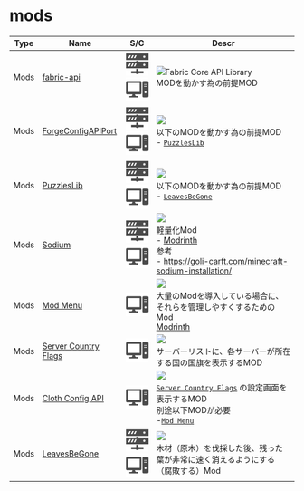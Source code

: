 # mods

| Type | Name | S/C | Descr |
| :---: | --- | :---: | --- |
| Mods | [fabric-api](https://www.curseforge.com/minecraft/mc-mods/fabric-api) | <img src="./docs/assets/sv.svg" style="height: 3em;" /> <img src="./docs/assets/pc.svg" style="height: 3em;" /> | <img src="https://fabricmc.net/assets/logo.png" style="height: 3em;" />Fabric Core API Library<br>MODを動かす為の前提MOD |
| Mods | [ForgeConfigAPIPort](https://www.curseforge.com/minecraft/mc-mods/forge-config-api-port-fabric) | <img src="./docs/assets/sv.svg" style="height: 3em;" /> <img src="./docs/assets/pc.svg" style="height: 3em;" /> | [![](https://img.shields.io/badge/Compatible%201.20.9-00aa00?style=for-the-badge&logoColor=white)](/)<br>以下のMODを動かす為の前提MOD<br>- [`PuzzlesLib`](https://www.curseforge.com/minecraft/mc-mods/puzzles-lib) |
| Mods | [PuzzlesLib](https://www.curseforge.com/minecraft/mc-mods/puzzles-lib) | <img src="./docs/assets/sv.svg" style="height: 3em;" /> <img src="./docs/assets/pc.svg" style="height: 3em;" /> | [![](https://img.shields.io/badge/Not%20Compatible%201.20.9-FF0000?style=for-the-badge&logoColor=white)](/)<br>以下のMODを動かす為の前提MOD<br>- [`LeavesBeGone`](https://www.curseforge.com/minecraft/mc-mods/leaves-be-gone) |
| Mods | [Sodium](https://www.curseforge.com/minecraft/mc-mods/sodium) | <img src="./docs/assets/sv.svg" style="height: 3em;" /> <img src="./docs/assets/pc.svg" style="height: 3em;" /> | [![](https://img.shields.io/badge/Compatible%201.20.9-00aa00?style=for-the-badge&logoColor=white)](/)<br>軽量化Mod<br>- [Modrinth](https://modrinth.com/mod/sodium?version=1.21.8&loader=fabric)<br>参考<br>- https://goli-carft.com/minecraft-sodium-installation/ |
| Mods | [Mod Menu](https://www.curseforge.com/minecraft/mc-mods/modmenu) | <img src="./docs/assets/pc.svg" style="height: 3em;" /> | [![](https://img.shields.io/badge/Not%20Compatible%201.20.9-FF0000?style=for-the-badge&logoColor=white)](/)<br>大量のModを導入している場合に、それらを管理しやすくするためのMod<br>[Modrinth](https://modrinth.com/mod/modmenu) |
| Mods | [Server Country Flags](https://www.curseforge.com/minecraft/mc-mods/server-country-flags) | <img src="./docs/assets/pc.svg" style="height: 3em;" /> | [![](https://img.shields.io/badge/Not%20Compatible%201.20.9-FF0000?style=for-the-badge&logoColor=white)](/)<br>サーバーリストに、各サーバーが所在する国の国旗を表示するMOD |
| Mods | [Cloth Config API](https://www.curseforge.com/minecraft/mc-mods/cloth-config) | <img src="./docs/assets/pc.svg" style="height: 3em;" /> | [![](https://img.shields.io/badge/Not%20Compatible%201.20.9-FF0000?style=for-the-badge&logoColor=white)](/)<br>[`Server Country Flags`](https://www.curseforge.com/minecraft/mc-mods/server-country-flags) の設定画面を表示するMOD<br>別途以下MODが必要<br>-[`Mod Menu`](https://modrinth.com/mod/modmenu)  |
| Mods | [LeavesBeGone](https://www.curseforge.com/minecraft/mc-mods/leaves-be-gone) | <img src="./docs/assets/sv.svg" style="height: 3em;" /> <img src="./docs/assets/pc.svg" style="height: 3em;" /> | [![](https://img.shields.io/badge/Not%20Compatible%201.20.9-FF0000?style=for-the-badge&logoColor=white)](/)<br>木材（原木）を伐採した後、残った葉が非常に速く消えるようにする（腐敗する）Mod |
